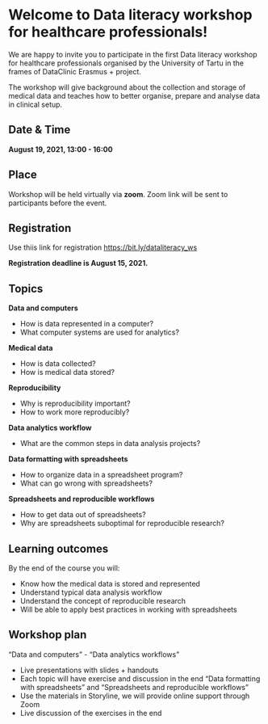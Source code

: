 # Welcome to Data literacy workshop for healthcare professionals!
We are happy to invite you to participate in the first Data literacy workshop for healthcare professionals organised by the University of Tartu in the frames of DataClinic Erasmus + project. 

The workshop will give background about the collection and storage of medical data and teaches how to better organise, prepare and analyse data in clinical setup. 

## Date & Time
**August 19, 2021, 
13:00 - 16:00**

## Place
Workshop will be held virtually via **zoom**. Zoom link will be sent to participants before the event.

## Registration
Use thiis link for registration https://bit.ly/dataliteracy_ws

**Registration deadline is August 15, 2021.**

## Topics
**Data and computers**
- How is data represented in a computer?
- What computer systems are used for analytics?

**Medical data** 
- How is data collected?
- How is medical data stored?
 
**Reproducibility** 
- Why is reproducibility important?
- How to work more reproducibly?

**Data analytics workflow**
- What are the common steps in data analysis projects?

**Data formatting with spreadsheets**
- How to organize data in a spreadsheet program?
- What can go wrong with spreadsheets?

**Spreadsheets and reproducible workflows**
- How to get data out of spreadsheets?
- Why are spreadsheets suboptimal for reproducible research?

## Learning outcomes
By the end of the course you will:

- Know how the medical data is stored and represented
- Understand typical data analysis workflow 
- Understand the concept of reproducible research
- Will be able to apply best practices in working with spreadsheets 

## Workshop plan
“Data and computers” - “Data analytics workflows” 
- Live presentations with slides + handouts 
- Each topic will have exercise and discussion in the end
“Data formatting with spreadsheets” and “Spreadsheets and reproducible workflows”
- Use the materials in Storyline, we will provide online support through Zoom 
- Live discussion of the exercises in the end
